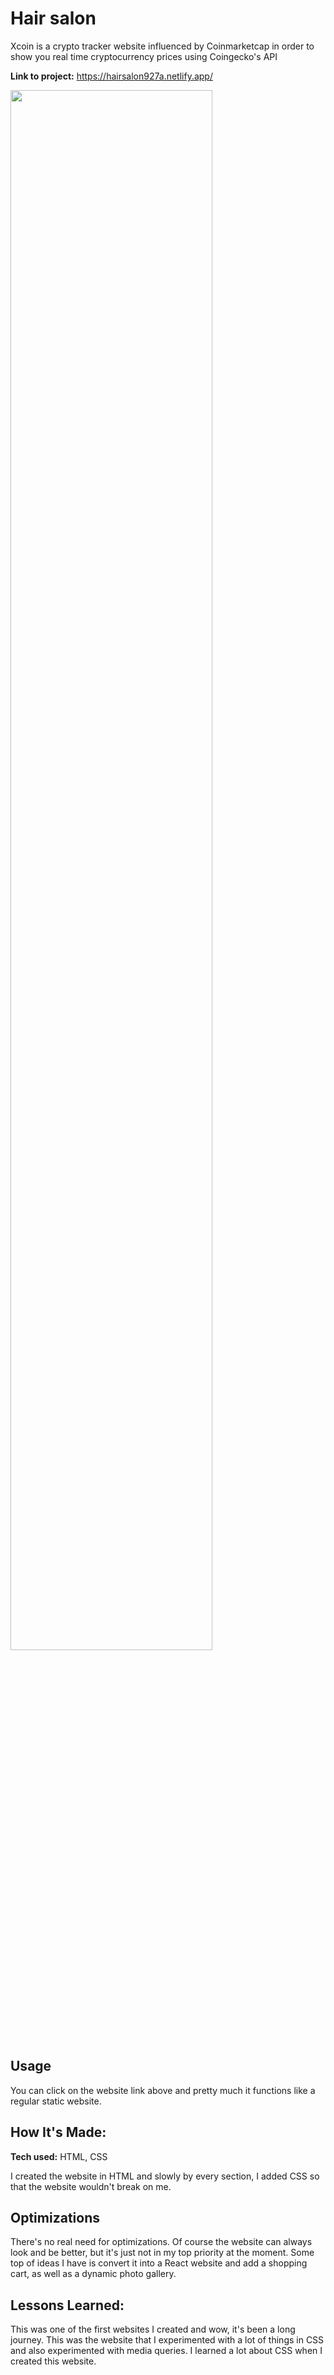 [Hair Salon]: https://hairsalon927a.netlify.app/

# Hair salon

Xcoin is a crypto tracker website influenced by Coinmarketcap in order to show you real time cryptocurrency prices using Coingecko's API

**Link to project:** https://hairsalon927a.netlify.app/

<img src="https://i.ibb.co/mNg83qw/ezgif-4-8ece80c788.gif" height="80%" />

## Usage

You can click on the website link above and pretty much it functions like a regular static website.

## How It's Made:

**Tech used:** HTML, CSS

I created the website in HTML and slowly by every section, I added CSS so that the website wouldn't break on me.

## Optimizations

There's no real need for optimizations. Of course the website can always look and be better, but it's just not in my top priority at the moment.
Some top of ideas I have is convert it into a React website and add a shopping cart, as well as a dynamic photo gallery.

## Lessons Learned:

This was one of the first websites I created and wow, it's been a long journey. This was the website that I experimented with a lot of things in CSS
and also experimented with media queries. I learned a lot about CSS when I created this website. 
